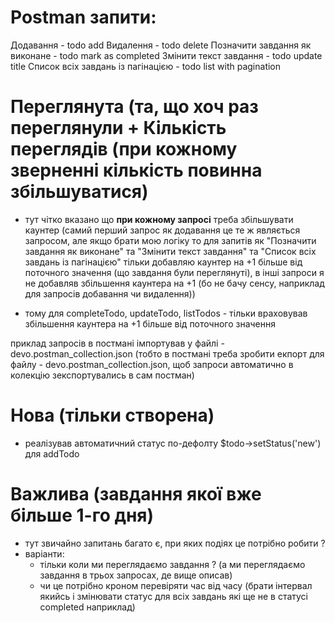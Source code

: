 # Postman запити:
Додавання - todo add
Видалення - todo delete 
Позначити завдання як виконане - todo mark as completed
Змінити текст завдання - todo update title
Список всіх завдань із пагінацією - todo list with pagination


# Переглянута (та, що хоч раз переглянули + Кількість переглядів (при кожному зверненні кількість повинна збільшуватися)
- тут чітко вказано що **при кожному запросі** треба збільшувати каунтер (самий перший запрос як додавання 
  це те ж являється запросом, але якщо брати мою логіку то для запитів як 
  "Позначити завдання як виконане" та "Змінити текст завдання" та "Список всіх завдань із пагінацією"
  тільки добавляю каунтер на +1 більше від поточного значення (що завдання були переглянуті), 
  в інші запроси я не добавляв збільшення каунтера на +1 (бо не бачу сенсу, наприклад для запросів добавання чи видалення))

- тому для completeTodo, updateTodo, listTodos - тільки враховував збільшення каунтера на +1 більше від поточного значення


приклад запросів в постмані імпортував у файлі - devo.postman_collection.json 
(тобто в постмані треба зробити екпорт для файлу - devo.postman_collection.json, щоб запроси автоматично в колекцію зекспортувались в сам постман)


# Нова (тільки створена)
- реалізував автоматичний статус по-дефолту $todo->setStatus('new') для addTodo

# Важлива (завдання якої вже більше 1-го дня)
- тут звичайно запитань багато є, при яких подіях це потрібно робити ?
- варіанти:
  - тільки коли ми переглядаємо завдання ? (а ми переглядаємо завдання в трьох запросах, де вище описав)
  - чи це потрібно кроном перевіряти час від часу (брати інтервал якийсь і змінювати статус для всіх завдань які ще не в статусі completed наприклад)